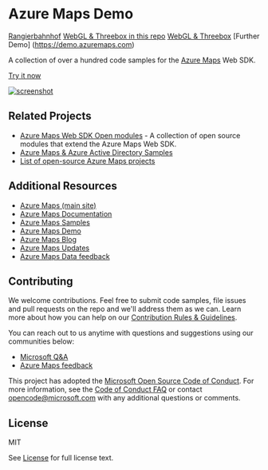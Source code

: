 # Azure Maps Demo


[Rangierbahnhof](Example_Rangierbahnhof_M%C3%BCnchen_Ost.html)
[WebGL & Threebox in this repo](3D-layer/Threebox/Threebox.html)
[WebGL & Threebox](https://samples.azuremaps.com/3d-layer/threebox)
[Further Demo] (https://demo.azuremaps.com)


A collection of over a hundred code samples for the [Azure Maps](https://azuremaps.com/) Web SDK.

[Try it now](https://samples.azuremaps.com/)

[![screenshot](Static/images/screenshot.jpg)](https://samples.azuremaps.com/)

## Related Projects

* [Azure Maps Web SDK Open modules](https://github.com/microsoft/Maps/blob/master/AzureMaps.md#open-web-sdk-modules) - A collection of open source modules that extend the Azure Maps Web SDK.
* [Azure Maps & Azure Active Directory Samples](https://github.com/Azure-Samples/Azure-Maps-AzureAD-Samples)
* [List of open-source Azure Maps projects](https://github.com/microsoft/Maps/blob/master/AzureMaps.md)

## Additional Resources

* [Azure Maps (main site)](https://azuremaps.com/)
* [Azure Maps Documentation](https://docs.azuremaps.com/)
* [Azure Maps Samples](https://samples.azuremaps.com/)
* [Azure Maps Demo](https://demo.azuremaps.com/)
* [Azure Maps Blog](https://blog.azuremaps.com/)
* [Azure Maps Updates](https://updates.azuremaps.com/)
* [Azure Maps Data feedback](https://feedback.azuremaps.com/)

## Contributing

We welcome contributions. Feel free to submit code samples, file issues and pull requests on the repo and we'll address them as we can. 
Learn more about how you can help on our [Contribution Rules & Guidelines](CONTRIBUTING.md). 

You can reach out to us anytime with questions and suggestions using our communities below:
* [Microsoft Q&A](https://docs.microsoft.com/en-us/answers/topics/azure-maps.html)
* [Azure Maps feedback](https://feedback.azure.com/forums/909172-azure-maps)

This project has adopted the [Microsoft Open Source Code of Conduct](https://opensource.microsoft.com/codeofconduct/). 
For more information, see the [Code of Conduct FAQ](https://opensource.microsoft.com/codeofconduct/faq/) or 
contact [opencode@microsoft.com](mailto:opencode@microsoft.com) with any additional questions or comments.

## License

MIT
 
See [License](LICENSE.md) for full license text.
